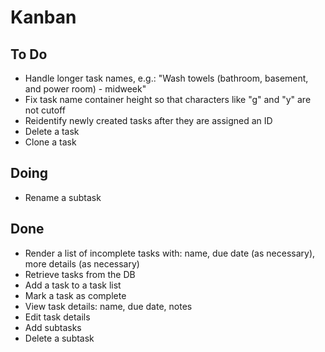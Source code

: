 # Kanban

## To Do
- Handle longer task names, e.g.: "Wash towels (bathroom, basement, and power room) - midweek"
- Fix task name container height so that characters like "g" and "y" are not cutoff
- Reidentify newly created tasks after they are assigned an ID
- Delete a task
- Clone a task

## Doing
- Rename a subtask

## Done
- Render a list of incomplete tasks with: name, due date (as necessary), more details (as necessary)
- Retrieve tasks from the DB
- Add a task to a task list
- Mark a task as complete
- View task details: name, due date, notes
- Edit task details
- Add subtasks
- Delete a subtask
